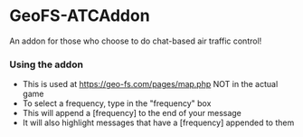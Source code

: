 # GeoFS-ATCAddon
An addon for those who choose to do chat-based air traffic control!
### Using the addon
- This is used at https://geo-fs.com/pages/map.php NOT in the actual game
- To select a frequency, type in the "frequency" box
- This will append a \[frequency\] to the end of your message
- It will also highlight messages that have a \[frequency\] appended to them
